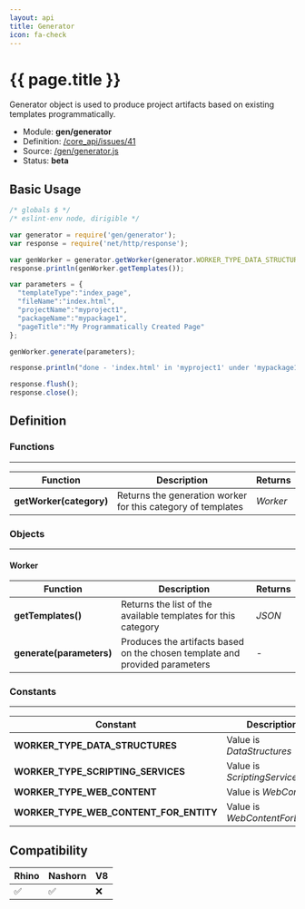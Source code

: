 ```yaml
---
layout: api
title: Generator
icon: fa-check
---
```


{{ page.title }}
===

Generator object is used to produce project artifacts based on existing templates programmatically.

- Module: **gen/generator**
- Definition: [/core_api/issues/41](https://github.com/dirigiblelabs/core_api/issues/41)
- Source: [/gen/generator.js](https://github.com/dirigiblelabs/core_api/blob/master/core_api/ScriptingServices/gen/generator.js)
- Status: **beta**

Basic Usage
---

```javascript
/* globals $ */
/* eslint-env node, dirigible */

var generator = require('gen/generator');
var response = require('net/http/response');

var genWorker = generator.getWorker(generator.WORKER_TYPE_DATA_STRUCTURES);
response.println(genWorker.getTemplates());

var parameters = {
  "templateType":"index_page",
  "fileName":"index.html",
  "projectName":"myproject1",
  "packageName":"mypackage1",
  "pageTitle":"My Programmatically Created Page"
};

genWorker.generate(parameters);

response.println("done - 'index.html' in 'myproject1' under 'mypackage1'");

response.flush();
response.close();
```


Definition
---

### Functions

---

Function     | Description | Returns
------------ | ----------- | --------
**getWorker(category)**   | Returns the generation worker for this category of templates | *Worker*


### Objects

---

#### Worker

Function     | Description | Returns
------------ | ----------- | --------
**getTemplates()**   | Returns the list of the available templates for this category | *JSON*
**generate(parameters)**   | Produces the artifacts based on the chosen template and provided parameters | *-*



### Constants

---

Constant     | Description | Type
------------ | ----------- | --------
**WORKER_TYPE_DATA_STRUCTURES**   | Value is *DataStructures* | *string*
**WORKER_TYPE_SCRIPTING_SERVICES**   | Value is *ScriptingServices* | *string*
**WORKER_TYPE_WEB_CONTENT**   | Value is *WebContent* | *string*
**WORKER_TYPE_WEB_CONTENT_FOR_ENTITY**   | Value is *WebContentForEntity* | *string*


Compatibility
---

Rhino | Nashorn | V8
----- | ------- | --------
 ✅  | ✅  | ❌

